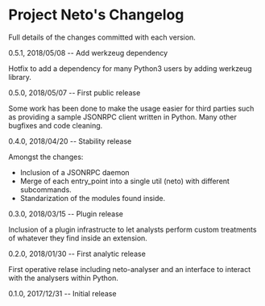 Project Neto's Changelog
========================

Full details of the changes committed with each version.

0.5.1, 2018/05/08 -- Add werkzeug dependency

Hotfix to add a dependency for many Python3 users by adding
werkzeug library.

0.5.0, 2018/05/07 -- First public release

Some work has been done to make the usage easier for third 
parties such as providing a sample JSONRPC client written in
Python. Many other bugfixes and code cleaning.

0.4.0, 2018/04/20 -- Stability release

Amongst the changes:
- Inclusion of a JSONRPC daemon
- Merge of each entry_point into a single util (neto) with
different subcommands.
- Standarization of the modules found inside.

0.3.0, 2018/03/15 -- Plugin release

Inclusion of a plugin infrastructe to let analysts perform
custom treatments of whatever they find inside an extension.

0.2.0, 2018/01/30 -- First analytic release

First operative relase including neto-analyser and an 
interface to interact with the analysers within Python.

0.1.0, 2017/12/31 -- Initial release
